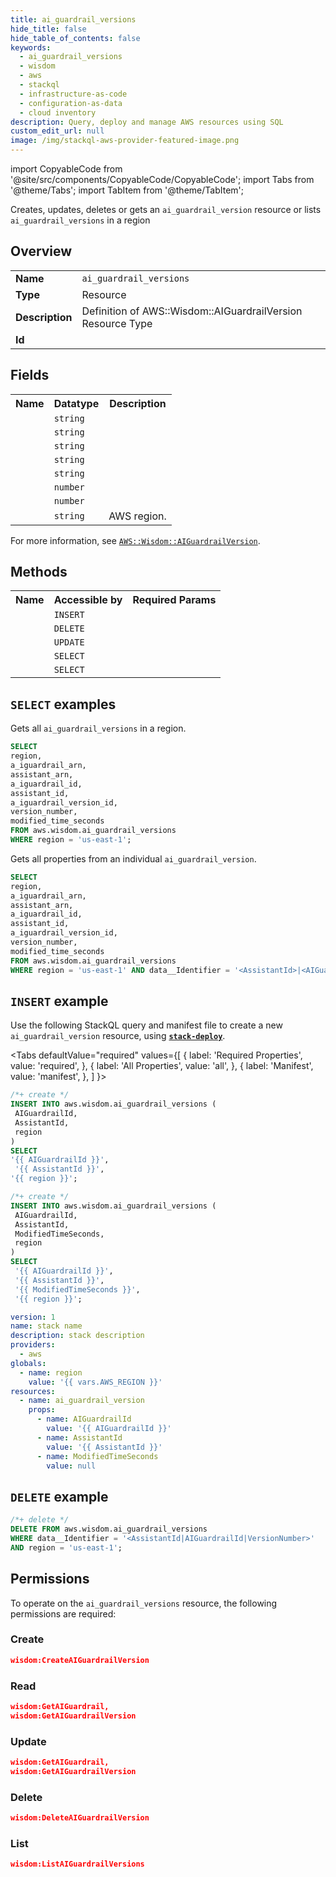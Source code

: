 ```yaml
---
title: ai_guardrail_versions
hide_title: false
hide_table_of_contents: false
keywords:
  - ai_guardrail_versions
  - wisdom
  - aws
  - stackql
  - infrastructure-as-code
  - configuration-as-data
  - cloud inventory
description: Query, deploy and manage AWS resources using SQL
custom_edit_url: null
image: /img/stackql-aws-provider-featured-image.png
---
```


import CopyableCode from '@site/src/components/CopyableCode/CopyableCode';
import Tabs from '@theme/Tabs';
import TabItem from '@theme/TabItem';

Creates, updates, deletes or gets an <code>ai_guardrail_version</code> resource or lists <code>ai_guardrail_versions</code> in a region

## Overview
<table>
<tbody>
<tr><td><b>Name</b></td><td><code>ai_guardrail_versions</code></td></tr>
<tr><td><b>Type</b></td><td>Resource</td></tr>
<tr><td><b>Description</b></td><td>Definition of AWS::Wisdom::AIGuardrailVersion Resource Type</td></tr>
<tr><td><b>Id</b></td><td><CopyableCode code="aws.wisdom.ai_guardrail_versions" /></td></tr>
</tbody>
</table>

## Fields
<table>
<tbody>
<tr><th>Name</th><th>Datatype</th><th>Description</th></tr><tr><td><CopyableCode code="a_iguardrail_arn" /></td><td><code>string</code></td><td></td></tr>
<tr><td><CopyableCode code="assistant_arn" /></td><td><code>string</code></td><td></td></tr>
<tr><td><CopyableCode code="a_iguardrail_id" /></td><td><code>string</code></td><td></td></tr>
<tr><td><CopyableCode code="assistant_id" /></td><td><code>string</code></td><td></td></tr>
<tr><td><CopyableCode code="a_iguardrail_version_id" /></td><td><code>string</code></td><td></td></tr>
<tr><td><CopyableCode code="version_number" /></td><td><code>number</code></td><td></td></tr>
<tr><td><CopyableCode code="modified_time_seconds" /></td><td><code>number</code></td><td></td></tr>
<tr><td><CopyableCode code="region" /></td><td><code>string</code></td><td>AWS region.</td></tr>
</tbody>
</table>

For more information, see <a href="https://docs.aws.amazon.com/AWSCloudFormation/latest/UserGuide/aws-resource-wisdom-aiguardrailversion.html"><code>AWS::Wisdom::AIGuardrailVersion</code></a>.

## Methods

<table>
<tbody>
  <tr>
    <th>Name</th>
    <th>Accessible by</th>
    <th>Required Params</th>
  </tr>
  <tr>
    <td><CopyableCode code="create_resource" /></td>
    <td><code>INSERT</code></td>
    <td><CopyableCode code="AssistantId, AIGuardrailId, region" /></td>
  </tr>
  <tr>
    <td><CopyableCode code="delete_resource" /></td>
    <td><code>DELETE</code></td>
    <td><CopyableCode code="data__Identifier, region" /></td>
  </tr>
  <tr>
    <td><CopyableCode code="update_resource" /></td>
    <td><code>UPDATE</code></td>
    <td><CopyableCode code="data__Identifier, data__PatchDocument, region" /></td>
  </tr>
  <tr>
    <td><CopyableCode code="list_resources" /></td>
    <td><code>SELECT</code></td>
    <td><CopyableCode code="region" /></td>
  </tr>
  <tr>
    <td><CopyableCode code="get_resource" /></td>
    <td><code>SELECT</code></td>
    <td><CopyableCode code="data__Identifier, region" /></td>
  </tr>
</tbody>
</table>

## `SELECT` examples
Gets all <code>ai_guardrail_versions</code> in a region.
```sql
SELECT
region,
a_iguardrail_arn,
assistant_arn,
a_iguardrail_id,
assistant_id,
a_iguardrail_version_id,
version_number,
modified_time_seconds
FROM aws.wisdom.ai_guardrail_versions
WHERE region = 'us-east-1';
```
Gets all properties from an individual <code>ai_guardrail_version</code>.
```sql
SELECT
region,
a_iguardrail_arn,
assistant_arn,
a_iguardrail_id,
assistant_id,
a_iguardrail_version_id,
version_number,
modified_time_seconds
FROM aws.wisdom.ai_guardrail_versions
WHERE region = 'us-east-1' AND data__Identifier = '<AssistantId>|<AIGuardrailId>|<VersionNumber>';
```

## `INSERT` example

Use the following StackQL query and manifest file to create a new <code>ai_guardrail_version</code> resource, using [__`stack-deploy`__](https://pypi.org/project/stack-deploy/).

<Tabs
    defaultValue="required"
    values={[
      { label: 'Required Properties', value: 'required', },
      { label: 'All Properties', value: 'all', },
      { label: 'Manifest', value: 'manifest', },
    ]
}>
<TabItem value="required">

```sql
/*+ create */
INSERT INTO aws.wisdom.ai_guardrail_versions (
 AIGuardrailId,
 AssistantId,
 region
)
SELECT 
'{{ AIGuardrailId }}',
 '{{ AssistantId }}',
'{{ region }}';
```
</TabItem>
<TabItem value="all">

```sql
/*+ create */
INSERT INTO aws.wisdom.ai_guardrail_versions (
 AIGuardrailId,
 AssistantId,
 ModifiedTimeSeconds,
 region
)
SELECT 
 '{{ AIGuardrailId }}',
 '{{ AssistantId }}',
 '{{ ModifiedTimeSeconds }}',
 '{{ region }}';
```
</TabItem>
<TabItem value="manifest">

```yaml
version: 1
name: stack name
description: stack description
providers:
  - aws
globals:
  - name: region
    value: '{{ vars.AWS_REGION }}'
resources:
  - name: ai_guardrail_version
    props:
      - name: AIGuardrailId
        value: '{{ AIGuardrailId }}'
      - name: AssistantId
        value: '{{ AssistantId }}'
      - name: ModifiedTimeSeconds
        value: null

```
</TabItem>
</Tabs>

## `DELETE` example

```sql
/*+ delete */
DELETE FROM aws.wisdom.ai_guardrail_versions
WHERE data__Identifier = '<AssistantId|AIGuardrailId|VersionNumber>'
AND region = 'us-east-1';
```

## Permissions

To operate on the <code>ai_guardrail_versions</code> resource, the following permissions are required:

### Create
```json
wisdom:CreateAIGuardrailVersion
```

### Read
```json
wisdom:GetAIGuardrail,
wisdom:GetAIGuardrailVersion
```

### Update
```json
wisdom:GetAIGuardrail,
wisdom:GetAIGuardrailVersion
```

### Delete
```json
wisdom:DeleteAIGuardrailVersion
```

### List
```json
wisdom:ListAIGuardrailVersions
```
